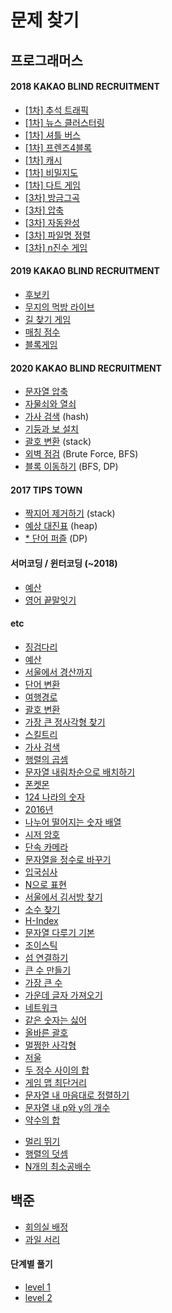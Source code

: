 # 문제 찾기

## 프로그래머스

#### 2018 KAKAO BLIND RECRUITMENT

- [[1차] 추석 트래픽](https://github.com/yhs3434/Algorithms/tree/master/programmers/2018%20KAKAO%20BLIND%20RECRUITMENT/chuseokTraffic.py)
- [[1차] 뉴스 클러스터링](https://github.com/yhs3434/Algorithms/tree/master/programmers/2018%20KAKAO%20BLIND%20RECRUITMENT/newsClustering.py)
- [[1차] 셔틀 버스](https://github.com/yhs3434/Algorithms/tree/master/programmers/2018%20KAKAO%20BLIND%20RECRUITMENT/shuttleBus.py)
- [[1차] 프렌즈4블록](https://github.com/yhs3434/Algorithms/tree/master/programmers/2018%20KAKAO%20BLIND%20RECRUITMENT/friends4Block.py)
- [[1차] 캐시](https://github.com/yhs3434/Algorithms/tree/master/programmers/2018%20KAKAO%20BLIND%20RECRUITMENT/cache.py)
- [[1차] 비밀지도](https://github.com/yhs3434/Algorithms/tree/master/programmers/2018%20KAKAO%20BLIND%20RECRUITMENT/secretMap.py)
- [[1차] 다트 게임](https://github.com/yhs3434/Algorithms/tree/master/programmers/2018%20KAKAO%20BLIND%20RECRUITMENT/dartGame.py)
- [[3차] 방금그곡](https://github.com/yhs3434/Algorithms/tree/master/programmers/2018%20KAKAO%20BLIND%20RECRUITMENT/justThatMusic.py)
- [[3차] 압축](https://github.com/yhs3434/Algorithms/tree/master/programmers/2018%20KAKAO%20BLIND%20RECRUITMENT/compression.py)
- [[3차] 자동완성](https://github.com/yhs3434/Algorithms/tree/master/programmers/2018%20KAKAO%20BLIND%20RECRUITMENT/autoComplete.py)
- [[3차] 파일명 정렬](https://github.com/yhs3434/Algorithms/tree/master/programmers/2018%20KAKAO%20BLIND%20RECRUITMENT/fileNameSort.py)
- [[3차] n진수 게임](https://github.com/yhs3434/Algorithms/tree/master/programmers/2018%20KAKAO%20BLIND%20RECRUITMENT/nNumberGame.py)

#### 2019 KAKAO BLIND RECRUITMENT

- [후보키](https://github.com/yhs3434/Algorithms/blob/master/programmers/2019%20KAKAO%20BLIND%20RECRUITMENT/candidateKey.py)
- [무지의 먹방 라이브](https://github.com/yhs3434/Algorithms/blob/master/programmers/2019%20KAKAO%20BLIND%20RECRUITMENT/muziEatLive.py)
- [길 찾기 게임](https://github.com/yhs3434/Algorithms/blob/master/programmers/2019%20KAKAO%20BLIND%20RECRUITMENT/findPathGame.py)
- [매칭 점수](https://github.com/yhs3434/Algorithms/blob/master/programmers/2019%20KAKAO%20BLIND%20RECRUITMENT/matchingScore.py)
- [블록게임](https://github.com/yhs3434/Algorithms/blob/master/programmers/2019%20KAKAO%20BLIND%20RECRUITMENT/blockGame.py)

#### 2020 KAKAO BLIND RECRUITMENT

- [문자열 압축](https://github.com/yhs3434/Algorithms/blob/master/programmers/2020%20KAKAO%20BLIND%20RECRUITMENT/compressString.py)
- [자물쇠와 열쇠](https://github.com/yhs3434/Algorithms/blob/master/programmers/2020%20KAKAO%20BLIND%20RECRUITMENT/lockAndKey.py)
- [가사 검색](https://github.com/yhs3434/Algorithms/blob/master/programmers/2020%20KAKAO%20BLIND%20RECRUITMENT/lyricsSearch.py) (hash)
- [기둥과 보 설치](https://github.com/yhs3434/Algorithms/blob/master/programmers/2020%20KAKAO%20BLIND%20RECRUITMENT/pillarAndBo.py)
- [괄호 변환](https://github.com/yhs3434/Algorithms/blob/master/programmers/2020%20KAKAO%20BLIND%20RECRUITMENT/convertParenthesis.py) (stack)
- [외벽 점검](https://github.com/yhs3434/Algorithms/blob/master/programmers/2020%20KAKAO%20BLIND%20RECRUITMENT/inspectOutsideWall.py) (Brute Force, BFS)
- [블록 이동하기](https://github.com/yhs3434/Algorithms/blob/master/programmers/2020%20KAKAO%20BLIND%20RECRUITMENT/moveBlock.py) (BFS, DP)

#### 2017 TIPS TOWN

- [짝지어 제거하기](https://github.com/yhs3434/Algorithms/blob/master/programmers/2017%20TIPS%20TOWN/deleteCombine.py) (stack)
- [예상 대진표](https://github.com/yhs3434/Algorithms/blob/master/programmers/2017%20TIPS%20TOWN/expectMatchList.py) (heap)
- [* 단어 퍼즐](https://github.com/yhs3434/Algorithms/blob/master/programmers/2017%20TIPS%20TOWN/wordPuzzle.py) (DP)

#### 서머코딩 / 윈터코딩 (~2018)

- [예산](https://github.com/yhs3434/Algorithms/blob/master/programmers/Summer_Winter(~2018)/budget2.py)
- [영어 끝말잇기](https://github.com/yhs3434/Algorithms/blob/master/programmers/Summer_Winter(~2018)/englishLastWord.py)

#### etc
<ul>
    <li><a href="https://github.com/yhs3434/Algorithms/blob/master/programmers/steppingStone.py">징검다리</a></li>
    <li><a href="https://github.com/yhs3434/Algorithms/blob/master/programmers/budgets.py">예산</a></li>
    <li><a href="https://github.com/yhs3434/Algorithms/blob/master/programmers/seoulToKyungsan.py">서울에서 경산까지</a></li>
    <li><a href="https://github.com/yhs3434/Algorithms/blob/master/programmers/convertWord.py">단어 변환</a></li>
    <li><a href="https://github.com/yhs3434/Algorithms/blob/master/programmers/travelRoute.py">여행경로</a></li>
    <li><a href="https://github.com/yhs3434/Algorithms/blob/master/programmers/convertParenthesis.py">괄호 변환</a></li>
    <li><a href="https://github.com/yhs3434/Algorithms/blob/master/programmers/theLargestSquare.py">가장 큰 정사각형 찾기</a></li>
    <li><a href="https://github.com/yhs3434/Algorithms/blob/master/programmers/skillTree.py">스킬트리</a></li>
    <li><a href="https://github.com/yhs3434/Algorithms/blob/master/programmers/lyricsSearch.py">가사 검색</a></li>
    <li><a href="https://github.com/yhs3434/Algorithms/blob/master/programmers/matrixMultiplication.py">행렬의 곱셈</a></li>
    <li><a href="https://github.com/yhs3434/Algorithms/blob/master/programmers/stringReverseSort.py">문자열 내림차순으로 배치하기</a></li>
    <li><a href="https://github.com/yhs3434/Algorithms/blob/master/programmers/ponketmon.py">폰켓몬</a></li>
    <li><a href="https://github.com/yhs3434/Algorithms/blob/master/programmers/124.py">124 나라의 숫자</a></li>
    <li><a href="https://github.com/yhs3434/Algorithms/blob/master/programmers/2016year.py">2016년</a></li>
    <li><a href="https://github.com/yhs3434/Algorithms/blob/master/programmers/availToDivideNumberArray.py">나누어 떨어지는 숫자 배열</a></li>
    <li><a href="https://github.com/yhs3434/Algorithms/blob/master/programmers/caesarCipher.py">시저 암호</a></li>
    <li><a href="https://github.com/yhs3434/Algorithms/blob/master/programmers/camera.py">단속 카메라</a></li>
    <li><a href="https://github.com/yhs3434/Algorithms/blob/master/programmers/changeStrToInt.py">문자열을 정수로 바꾸기</a></li>
    <li><a href="https://github.com/yhs3434/Algorithms/blob/master/programmers/entryJudge.py">입국심사</a></li>
    <li><a href="https://github.com/yhs3434/Algorithms/blob/master/programmers/expressN.py">N으로 표현</a></li>
    <li><a href="https://github.com/yhs3434/Algorithms/blob/master/programmers/findKimInTheSeoul.py">서울에서 김서방 찾기</a></li>
    <li><a href="https://github.com/yhs3434/Algorithms/blob/master/programmers/findPrimeNumber.py">소수 찾기</a></li>
    <li><a href="https://github.com/yhs3434/Algorithms/blob/master/programmers/h-index.py#L14">H-Index</a></li>
    <li><a href="https://github.com/yhs3434/Algorithms/blob/master/programmers/handleString.py">문자열 다루기 기본</a></li>
    <li><a href="https://github.com/yhs3434/Algorithms/blob/master/programmers/joystick.py">조이스틱</a></li>
    <li><a href="https://github.com/yhs3434/Algorithms/blob/master/programmers/linkIsland.py">섬 연결하기</a></li>
    <li><a href="https://github.com/yhs3434/Algorithms/blob/master/programmers/makeBigNum.py">큰 수 만들기</a></li>
    <li><a href="https://github.com/yhs3434/Algorithms/blob/master/programmers/maxNumber.py">가장 큰 수</a></li>
    <li><a href="https://github.com/yhs3434/Algorithms/blob/master/programmers/midLecture.py">가운데 글자 가져오기</a></li>
    <li><a href="https://github.com/yhs3434/Algorithms/blob/master/programmers/network.py">네트워크</a></li>
    <li><a href="https://github.com/yhs3434/Algorithms/blob/master/programmers/noSameNumber.py">같은 숫자는 싫어</a></li>
    <li><a href="https://github.com/yhs3434/Algorithms/blob/master/programmers/parenthesis.py">올바른 괄호</a></li>
    <li><a href="https://github.com/yhs3434/Algorithms/blob/master/programmers/rightRect.py">멀쩡한 사각형</a></li>
    <li><a href="https://github.com/yhs3434/Algorithms/blob/master/programmers/scale.py">저울</a></li>
    <li><a href="https://github.com/yhs3434/Algorithms/blob/master/programmers/sumOfTwoNum.py">두 정수 사이의 합</a></li>
    <li><a href="https://github.com/yhs3434/Algorithms/blob/master/programmers/theShortedGameMap.py">게임 맵 최단거리</a></li>
    <li><a href="https://github.com/yhs3434/Algorithms/blob/master/programmers/stringMySort.py">문자열 내 마음대로 정렬하기</a></li>
    <li><a href="https://github.com/yhs3434/Algorithms/blob/master/programmers/pyString.py">문자열 내 p와 y의 개수</a></li>
    <li><a href="https://github.com/yhs3434/Algorithms/blob/master/programmers/sumOfAliquot.py">약수의 합</a></li>
    
</ul>

- [멀리 뛰기](https://github.com/yhs3434/Algorithms/blob/master/programmers/etc/longJump.py)
- [행렬의 덧셈](https://github.com/yhs3434/Algorithms/blob/master/programmers/etc/matrixAdd.py)
- [N개의 최소공배수](https://github.com/yhs3434/Algorithms/blob/master/programmers/etc/NleastCommonMultiple.py)

## 백준

- [회의실 배정](https://github.com/yhs3434/Algorithms/blob/master/baekjun/assignMeetingRoom.py)
- [과일 서리](https://github.com/yhs3434/Algorithms/blob/master/baekjun/thiefFruits.py)
    
#### 단계별 풀기

- [level 1](https://github.com/yhs3434/Algorithms/tree/master/baekjun/lv1)
- [level 2](https://github.com/yhs3434/Algorithms/tree/master/baekjun/lv2)